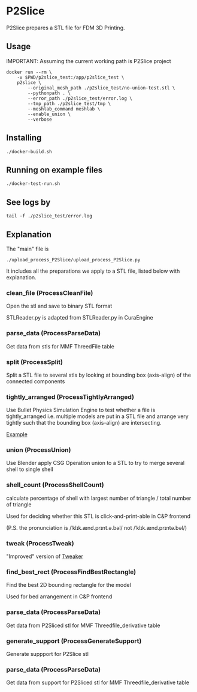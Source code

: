 # P2Slice

P2Slice prepares a STL file for FDM 3D Printing.

## Usage

IMPORTANT: Assuming the current working path is P2Slice project

```
docker run --rm \
    -v $PWD/p2slice_test:/app/p2slice_test \
    p2slice \
        --original_mesh_path ./p2slice_test/no-union-test.stl \
        --pythonpath . \
        --error_path ./p2slice_test/error.log \
        --tmp_path ./p2slice_test/tmp \
        --meshlab_command meshlab \
        --enable_union \
        --verbose
```

## Installing
```
./docker-build.sh
```

## Running on example files
```
./docker-test-run.sh
```

## See logs by
```
tail -f ./p2slice_test/error.log
```

## Explanation

The "main" file is
```
./upload_process_P2Slice/upload_process_P2Slice.py
```

It includes all the preparations we apply to a STL file, listed below with
explanation.

### clean_file (ProcessCleanFile)

Open the stl and save to binary STL format

STLReader.py is adapted from STLReader.py in CuraEngine

### parse_data (ProcessParseData)

Get data from stls for MMF ThreedFile table

### split (ProcessSplit)

Split a STL file to several stls by looking at bounding box (axis-align) of the
connected components

### tightly_arranged (ProcessTightlyArranged)

Use Bullet Physics Simulation Engine to test
whether a file is tightly_arranged i.e. multiple models are put in a STL file
and arrange very tightly such that the bounding box (axis-align) are intersecting.

[Example](https://cdn.myminifactory.com/assets/object-assets/5857b67bbce8f/threedfiles/black-bear-all-black.stl)

### union (ProcessUnion)

Use Blender apply CSG Operation union to a STL to try to merge several shell to
single shell

### shell_count (ProcessShellCount)

calculate percentage of shell with largest number of triangle
/ total number of triangle

Used for deciding whether this STL is click-and-print-able in C&P frontend

(P.S. the pronunciation is /ˈklɪk.ænd.prɪnt.ə.bəl/ not /ˈklɪk.ænd.prɪntə.bəl/)

### tweak (ProcessTweak)

"Improved" version of [Tweaker](https://github.com/ChristophSchranz/Tweaker-3)

### find_best_rect (ProcessFindBestRectangle)

Find the best 2D bounding rectangle for the model

Used for bed arrangement in C&P frontend

### parse_data (ProcessParseData)

Get data from P2Sliced stl for MMF Threedfile_derivative table

### generate_support (ProcessGenerateSupport)

Generate suppport for P2Slice stl

### parse_data (ProcessParseData)

Get data from support for P2Sliced stl for MMF Threedfile_derivative table
